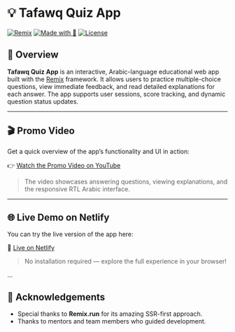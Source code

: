 # 💡 Tafawq Quiz App

[![Remix](https://img.shields.io/badge/Built%20with-Remix-blueviolet?logo=remix&logoColor=white)](https://remix.run/)
[![Made with 💙](https://img.shields.io/badge/Made%20with-%F0%9F%92%99-blue)](https://github.com/)
[![License](https://img.shields.io/badge/License-MIT-brightgreen)](#license)

## 🧠 Overview

**Tafawq Quiz App** is an interactive, Arabic-language educational web app built with the [Remix](https://remix.run/) framework. It allows users to practice multiple-choice questions, view immediate feedback, and read detailed explanations for each answer. The app supports user sessions, score tracking, and dynamic question status updates.

---

## 🎬 Promo Video

Get a quick overview of the app’s functionality and UI in action:

👉 [Watch the Promo Video on YouTube](https://www.youtube.com/watch?v=your-promo-video-id)

> The video showcases answering questions, viewing explanations, and the responsive RTL Arabic interface.

---

## 🌐 Live Demo on Netlify

You can try the live version of the app here:

🚀 [Live on Netlify](https://tafawq-quiz.netlify.app)

> No installation required — explore the full experience in your browser!


...

## 🙌 Acknowledgements

- Special thanks to **Remix.run** for its amazing SSR-first approach.
- Thanks to mentors and team members who guided development.
